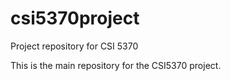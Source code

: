 # csi5370project

Project repository for CSI 5370

This is the main repository for the CSI5370 project.
